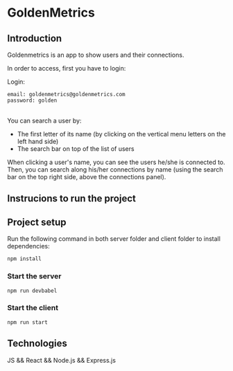 # GoldenMetrics

## Introduction

Goldenmetrics is an app to show users and their connections.

In order to access, first you have to login:<br>

Login:<br>

    email: goldenmetrics@goldenmetrics.com
    password: golden
</br>
You can search a user by:</br>

- The first letter of its name (by clicking on the vertical menu letters on the left hand side)</br>
- The search bar on top of the list of users

When clicking a user's name, you can see the users he/she is connected to. Then, you can search along his/her connections by name (using the search bar on the top right side, above the connections panel).

## Instrucions to run the project

## Project setup

Run the following command in both server folder and client folder to install dependencies:

```
npm install
```

### Start the server
```
npm run devbabel
```
### Start the client
```
npm run start
```
## Technologies

JS && React && Node.js && Express.js 